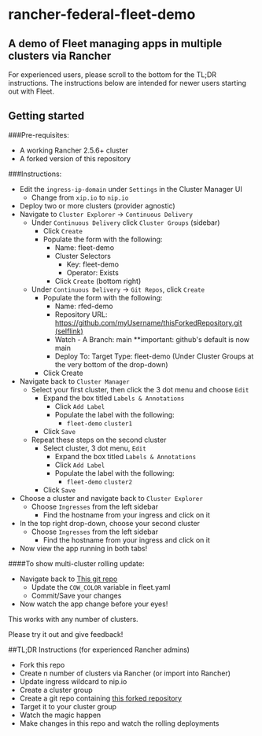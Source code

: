 # rancher-federal-fleet-demo

## A demo of Fleet managing apps in multiple clusters via Rancher
For experienced users, please scroll to the bottom for the TL;DR instructions. The instructions below are intended for newer users starting out with Fleet.

## Getting started
###Pre-requisites:
- A working Rancher 2.5.6+ cluster
- A forked version of this repository

###Instructions:
- Edit the `ingress-ip-domain` under `Settings` in the Cluster Manager UI
  - Change from `xip.io` to `nip.io`
- Deploy two or more clusters (provider agnostic)
- Navigate to `Cluster Explorer` -> `Continuous Delivery`
  - Under `Continuous Delivery` click `Cluster Groups` (sidebar)
    - Click `Create`
    - Populate the form with the following:
      - Name: fleet-demo
      - Cluster Selectors
        - Key: fleet-demo
        - Operator: Exists
      - Click `Create` (bottom right)
  - Under `Continuous Delivery` -> `Git Repos`, click `Create`
    - Populate the form with the following:
      - Name: rfed-demo
      - Repository URL: [https://github.com/myUsername/thisForkedRepository.git (selflink)](./)
      - Watch - A Branch: main **important: github's default is now main
      - Deploy To: Target Type: fleet-demo (Under Cluster Groups at the very bottom of the drop-down)
    - Click Create
- Navigate back to `Cluster Manager`
  - Select your first cluster, then click the 3 dot menu and choose `Edit`
    - Expand the box titled `Labels & Annotations`
      - Click `Add Label`
      - Populate the label with the following:
        - `fleet-demo` `cluster1`
    - Click `Save`
  - Repeat these steps on the second cluster
    - Select cluster, 3 dot menu, `Edit`
        - Expand the box titled `Labels & Annotations`
        - Click `Add Label`
        - Populate the label with the following:
          - `fleet-demo` `cluster2`
    - Click `Save`
- Choose a cluster and navigate back to `Cluster Explorer`
  - Choose `Ingresses` from the left sidebar
    - Find the hostname from your ingress and click on it
- In the top right drop-down, choose your second cluster
  - Choose `Ingresses` from the left sidebar
    - Find the hostname from your ingress and click on it
- Now view the app running in both tabs!

####To show multi-cluster rolling update:
- Navigate back to [This git repo](./)
  - Update the `COW_COLOR` variable in fleet.yaml
  - Commit/Save your changes
- Now watch the app change before your eyes!


This works with any number of clusters.

Please try it out and give feedback!


##TL;DR Instructions (for experienced Rancher admins)
- Fork this repo
- Create n number of clusters via Rancher (or import into Rancher)
- Update ingress wildcard to nip.io
- Create a cluster group
- Create a git repo containing [this forked repository](./)
- Target it to your cluster group
- Watch the magic happen
- Make changes in this repo and watch the rolling deployments

